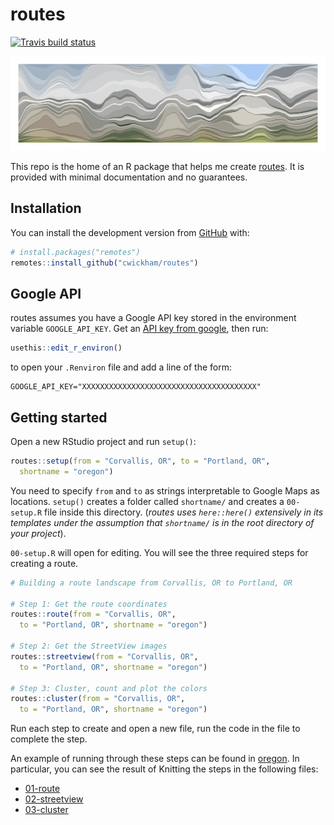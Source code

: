 
<!-- README.md is generated from README.Rmd. Please edit that file -->

# routes

<!-- badges: start -->

[![Travis build
status](https://travis-ci.org/cwickham/routes.svg?branch=master)](https://travis-ci.org/cwickham/routes)
<!-- badges: end -->

![](man/figures/README-oregon_route.jpeg)

This repo is the home of an R package that helps me create
[routes](https://routes.cwick.co.nz). It is provided with minimal
documentation and no guarantees.

## Installation

You can install the development version from
[GitHub](https://github.com/) with:

``` r
# install.packages("remotes")
remotes::install_github("cwickham/routes")
```

## Google API

routes assumes you have a Google API key stored in the environment
variable `GOOGLE_API_KEY`. Get an [API key from
google](https://developers.google.com/maps/documentation/streetview/get-api-key),
then run:

``` r
usethis::edit_r_environ()
```

to open your `.Renviron` file and add a line of the form:

    GOOGLE_API_KEY="XXXXXXXXXXXXXXXXXXXXXXXXXXXXXXXXXXXXXXX"

## Getting started

Open a new RStudio project and run `setup()`:

``` r
routes::setup(from = "Corvallis, OR", to = "Portland, OR",
  shortname = "oregon")
```

You need to specify `from` and `to` as strings interpretable to Google
Maps as locations. `setup()` creates a folder called `shortname/` and
creates a `00-setup.R` file inside this directory. (*routes uses
`here::here()` extensively in its templates under the assumption that
`shortname/` is in the root directory of your project*).

`00-setup.R` will open for editing. You will see the three required
steps for creating a route.

``` r
# Building a route landscape from Corvallis, OR to Portland, OR

# Step 1: Get the route coordinates
routes::route(from = "Corvallis, OR",
  to = "Portland, OR", shortname = "oregon")

# Step 2: Get the StreetView images
routes::streetview(from = "Corvallis, OR",
  to = "Portland, OR", shortname = "oregon")

# Step 3: Cluster, count and plot the colors
routes::cluster(from = "Corvallis, OR",
  to = "Portland, OR", shortname = "oregon")
```

Run each step to create and open a new file, run the code in the file to
complete the step.

An example of running through these steps can be found in
[oregon](oregon/). In particular, you can see the result of Knitting the
steps in the following files:

  - [01-route](oregon/01-route.md)
  - [02-streetview](oregon/02-streetview.md)
  - [03-cluster](oregon/03-cluster.md)

